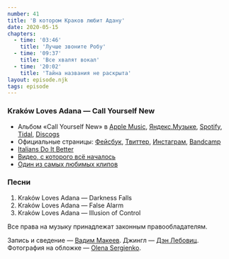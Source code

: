 ```yaml
---
number: 41
title: 'В котором Краков любит Адану'
date: 2020-05-15
chapters:
  - time: '03:46'
    title: 'Лучше звоните Робу'
  - time: '09:37'
    title: 'Все хвалят вокал'
  - time: '20:02'
    title: 'Тайна названия не раскрыта'
layout: episode.njk
tags: episode
---
```


### Kraków Loves Adana — Call Yourself New

- Альбом «Call Yourself New» в
  [Apple Music](https://music.apple.com/album/id1192857412),
  [Яндекс.Музыке](https://music.yandex.ru/album/4029488),
  [Spotify](https://open.spotify.com/playlist/2wYFZ7VJnGbEezdov9UpmO),
  [Tidal](https://tidal.com/browse/album/69035647),
  [Discogs](https://www.discogs.com/release/10031847)
- Официальные страницы:
  [Фейсбук](https://www.facebook.com/krakowlovesadana/),
  [Твиттер](https://twitter.com/krakwlovesadana),
  [Инстаграм](https://www.instagram.com/krakowlovesadana),
  [Bandcamp]( https://krakowlovesadana.bandcamp.com/)
- [Italians Do It Better](https://italiansdoitbetter.com)
- [Видео, с которого всё началось](https://youtu.be/E5InldEicxY)
- [Один из самых любимых клипов](https://youtu.be/MiGhWNr8C20)

### Песни

1. Kraków Loves Adana — Darkness Falls
2. Kraków Loves Adana — False Alarm
3. Kraków Loves Adana — Illusion of Control

Все права на музыку принадлежат законным правообладателям.

Запись и сведение — [Вадим Макеев](https://twitter.com/pepelsbey).
Джингл — [Дэн Лебовиц](https://www.youtube.com/channel/UC38A5qHrlc_Zgua7vL4b96w).
Фотография на обложке — [Olena Sergienko](https://unsplash.com/photos/BL0jHaXHYi0).
